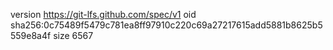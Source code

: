 version https://git-lfs.github.com/spec/v1
oid sha256:0c75489f5479c781ea8ff97910c220c69a27217615add5881b8625b5559e8a4f
size 6567
